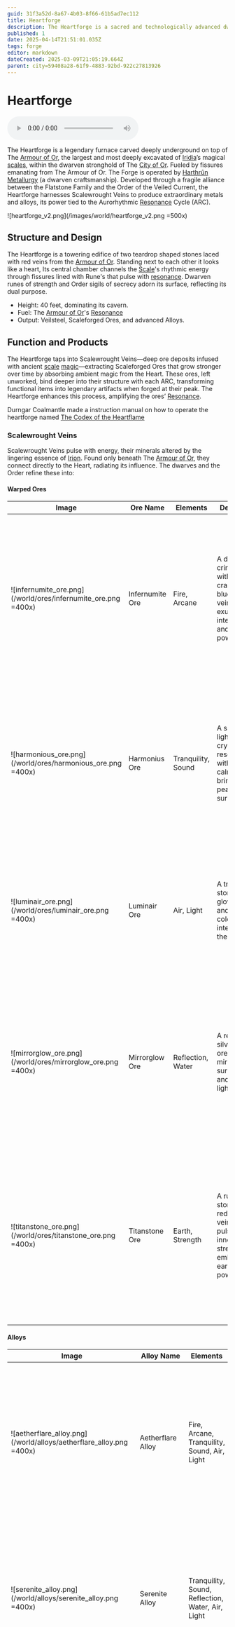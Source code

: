 ```yaml
---
guid: 31f3a52d-8a67-4b03-8f66-61b5ad7ec112
title: Heartforge
description: The Heartforge is a sacred and technologically advanced dwarven furnace in Or, responsible for refining rare Scalewrought Ores into powerful alloys like Veilsteel and vital for both dwarven industry and potentially perilous exploration of Irion’s secrets.
published: 1
date: 2025-04-14T21:51:01.035Z
tags: forge
editor: markdown
dateCreated: 2025-03-09T21:05:19.664Z
parent: city=59408a28-61f9-4883-92bd-922c27813926
---
```


# Heartforge

<audio controls="1" controlslist="noplaybackrate" src="/music/heartforge_song_of_or.mp3"></audio>

The Heartforge is a legendary furnace carved deeply underground on top of The [Armour of Or](/geography/scale/armour-of-or.md), the largest and most deeply excavated of [Iridia](/geography/world/iridia.md)’s magical [scales](/geography/landmark/scale.md), within the dwarven stronghold of The [City of Or](/geography/settlement/city/city-of-or.md). Fueled by fissures emanating from The Armour of Or. The Forge is operated by [Harthrûn Metallurgy](/structure/society/profession/harthrûn-metallurgy.md) (a dwarven craftsmanship). Developed through a fragile alliance between the Flatstone Family and the Order of the Veiled Current, the Heartforge harnesses Scalewrought Veins to produce extraordinary metals and alloys, its power tied to the Aurorhythmic [Resonance](/structure/mechanic/resonance.md) Cycle (ARC).

![heartforge_v2.png](/images/world/heartforge_v2.png =500x)

## Structure and Design
The Heartforge is a towering edifice of two teardrop shaped stones laced with red veins from the [Armour of Or](/geography/scale/armour-of-or.md). Standing next to each other it looks like a heart, Its central chamber channels the [Scale](/geography/landmark/scale.md)'s rhythmic energy through fissures lined with Rune's that pulse with [resonance](/structure/mechanic/resonance.md). Dwarven runes of strength and Order sigils of secrecy adorn its surface, reflecting its dual purpose.

- Height: 40 feet, dominating its cavern.
- Fuel: The [Armour of Or](/geography/scale/armour-of-or.md)'s [Resonance](/structure/mechanic/resonance.md)
- Output: Veilsteel, Scaleforged Ores, and advanced Alloys.

## Function and Products
The Heartforge taps into Scalewrought Veins—deep ore deposits infused with ancient [scale](/geography/landmark/scale.md) [magic](/structure/mechanic/magic.md)—extracting Scaleforged Ores that grow stronger over time by absorbing ambient magic from the Heart. These ores, left unworked, bind deeper into their structure with each ARC, transforming functional items into legendary artifacts when forged at their peak. The Heartforge enhances this process, amplifying the ores’ [Resonance](/structure/mechanic/resonance.md).

Durngar Coalmantle made a instruction manual on how to operate the heartforge named [The Codex of the Heartflame](/geography/settlement/city/city-of-or/heartforge/the-codex-of-the-heartflame.md)

### Scalewrought Veins
Scalewrought Veins pulse with energy, their minerals altered by the lingering essence of [Irion](/being/deity/irion.md). Found only beneath The [Armour of Or](/geography/scale/armour-of-or.md), they connect directly to the Heart, radiating its influence. The dwarves and the Order refine these into:

#### Warped Ores
|Image| Ore Name | Elements | Description | Effects |
|-----|-----|-----|-----|-----|
|![infernumite_ore.png](/world/ores/infernumite_ore.png =400x)| Infernumite Ore | Fire, Arcane      | A deep crimson ore with crackling blue energy veins, exuding intense heat and arcane power.        | - Amplifies fire and arcane spells, enhancing fire [magic](/images/structure/mechanic/magic.md) precision.<br>- Grants resistance to fire and heat, boosting magical focus. <br>- Ideal for crafting wands, staves, or weapons.  |
|![harmonious_ore.png](/world/ores/harmonious_ore.png =400x)| Harmonius Ore   | Tranquility, Sound | A smooth light blue crystal that resonates with a calming hum, bringing peace to surroundings.    | - Creates a tranquil aura, reducing aggression.<br>- Enhances sound-based [magic](/images/structure/mechanic/magic.md), improving control over sonic spells.<br>- Ideal for crafting instruments or calming artifacts. |
|![luminair_ore.png](/world/ores/luminair_ore.png =400x)| Luminair Ore    | Air, Light        | A translucent stone that glows golden and shifts colors as it interacts with the wind.             | - Amplifies air and light [magic](/images/structure/mechanic/magic.md), improving control over wind and light.<br>- Improves vision in darkness.<br>- Used in creating lightweight, radiant gear.  |
|![mirrorglow_ore.png](/world/ores/mirrorglow_ore.png =400x)| Mirrorglow Ore  | Reflection, Water | A reflective, silvery-blue ore that mirrors surroundings and amplifies light in water.             | - Enhances reflective abilities, creating stronger illusions.<br>- Amplifies water [magic](/images/structure/mechanic/magic.md), improving healing and control.<br>- Used to craft mirrors, shields, and reflective armor. |
|![titanstone_ore.png](/world/ores/titanstone_ore.png =400x)| Titanstone Ore  | Earth, Strength   | A rugged stone with red and gold veins that pulses with inner strength, embodying earth’s power.   | - Increases physical strength and endurance.<br>- Enhances earth [magic](/images/structure/mechanic/magic.md), improving control over rocks and seismic forces.<br>- Ideal for crafting weapons or armor boosting fortitude. |

#### Alloys
|Image| Alloy Name | Elements | Description | Effects |
|-----|-----|-----|-----|-----|
|![aetherflare_alloy.png](/world/alloys/aetherflare_alloy.png =400x)| Aetherflare Alloy | Fire, Arcane, Tranquility, Sound, Air, Light | A shimmering, silver-blue ore infused with fire and arcane [magic](/images/structure/mechanic/magic.md), emanating a calming warmth and soft, melodic hum. | - Creates an aura of serenity, calming those around it.<br>- Amplifies fire-based spells with arcane precision and light enhancement.<br>- Air stirs, carrying soothing sounds that restore clarity. |
|![serenite_alloy.png](/world/alloys/serenite_alloy.png =400x)| Serenite Alloy     | Tranquility, Sound, Reflection, Water, Air, Light | A crystal-like ore with smooth, reflective surfaces, radiating a serene glow like moonlight over calm water.        | - Reflects sound and light, creating meditative effects.<br>- Amplifies water-based [magic](/images/structure/mechanic/magic.md), making it potent for healing and purification.<br>- Enhances tranquility, fostering emotional balance. |
|![zephyrstone_alloy.png](/world/alloys/zephyrstone_alloy.png =400x)| Zephyrstone Alloy| Air, Light, Earth, Strength, Reflection, Water | A translucent greenish gem with silver veins, shimmering like a morning mist, with power over air currents and earth. | - Boosts physical strength and endurance, enhancing stamina.<br>- Reflects light and subtly manipulates air to create light winds.<br>- Improves earth and water [magic](/images/structure/mechanic/magic.md), making them more effective. |
|![pyrosol_alloy.png](/world/alloys/pyrosol_alloy.png =400x)| Pyrosol Alloy      | Reflection, Water, Fire, Arcane, Earth, Strength | A dark stone with cracks of glowing orange fire within it, resonating with both earth stability and fiery volatility.  | - Enhances fire and earth-based [magic](/images/structure/mechanic/magic.md), with destructive and defensive capabilities.<br>- Reflects attacks with fiery bursts when struck.<br>- Increases physical strength, especially in those wielding both fire and earth powers. |
|![soilarium_alloy.png](/world/alloys/soilarium_alloy.png =400x)| Soilarium Alloy   | Earth, Strength, Fire, Arcane, Tranquility, Sound | A gold-tinged ore that hums with subtle energy, blending earthy strength with fiery passion and arcane power.        | - Amplifies strength and fire [magic](/images/structure/mechanic/magic.md), ideal for warriors and mages.<br>- Emits a calming vibration inducing tranquility, with harmonious sounds that ease tension.<br>- Enhances arcane spells related to fire and earth. |

#### Veilsteel
A signature product of the Heartforge, Veilsteel is a lightweight, near-indestructible metal forged from Scalewrought Veins and Memory Shards. Its shimmering surface shifts with faint runes tied to [Irion](/being/deity/irion.md)’s essence:
- Properties: Resists corrosion, absorbs minor magical impacts, and glows briefly when struck.
- Uses: Blades, armor, and Vigil Tokens—commemorative discs forged during The Vigil of the Deep.

## History
### Origins
The Heartforge arose after The Deepening Fracture (Arc 130), when dwarven tunneling breached a Veil Thread barrier near The [Passage of Or](/geography/settlement/city/city-of-or/district/passage-of-or.md), exposing the Heart’s influence on Scalewrought Veins. The Order proposed the furnace to refine these ores, with [Karath Flatstone](/geography/settlement/city/city-of-or/local/karath-flatstone.md) championing its construction despite resistance from Myyra Flatstone.

### Construction
Completed over three years, it required:
- Dwarven mastery of [Harthrûn Metallurgy](/structure/society/profession/harthrûn-metallurgy.md), led by the Heartsmiths.
- The Order’s planar expertise, aided by Veiled [Iridians](/being/species/iridian.md) who aligned Memory Shards.
- Quartz and onyx from [Triz Valley](/geography/settlement/city/triz-valley.md) to anchor the structure.

### Evolution
Initially forging basic Veilsteel, the Heartforge adapted to process Scaleforged Ores as miners uncovered richer veins, unlocking the alloys’ potential by Arc 135.

## Cultural Significance
The Heartforge is a cornerstone of dwarven identity, revered by Heartsmiths as a sacred tool and celebrated in The Vigil of the Deep, where families forge Vigil Tokens for lost miners. Yet, its reliance on the Heart divides Or—traditionalists decry its foreign influence, while innovators hail it as a new era.

## Notable Figures
- [Karath Flatstone](/geography/settlement/city/city-of-or/local/karath-flatstone.md): Pushed for the Heartforge’s creation, seeing it as Or’s legacy.
- Drenna Coalspike: Council member who, after a forging mishap, claims to sense the Heart’s rhythm.
- The Threadwalker: A Veiled [Iridian](/being/species/iridian.md) overseeing the Memory Shards’ integration.

## Risks and Future
The Heartforge’s draw on the Heart risks destabilizing The [Armour of Or](/geography/scale/armour-of-or.md), with tremors hinting at an awakening. The Council of Elders monitors its output, while the Merchants Guild seeks its alloys. The Order believes it could unlock [Irion](/being/deity/irion.md)’s secrets, but at what cost?


